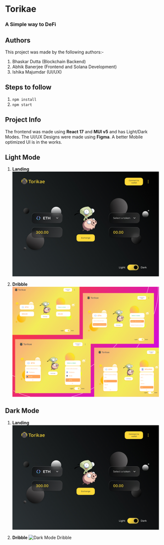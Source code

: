 # Torikae
### A Simple way to DeFi

## Authors

This project was made by the following authors:-
1. Bhaskar Dutta (Blockchain Backend)
2. Abhik Banerjee (Frontend and Solana Development)
3. Ishika Majumdar (UI/UX)

## Steps to follow

1. `npm install`
2. `npm start`

## Project Info

The frontend was made using **React 17** and **MUI v5** and has Light/Dark Modes. The UI/UX Designs were made using **Figma**. A better Mobile optimized UI is in the works.

## Light Mode

1. **Landing**
![Light Mode](./repo_info/swap.jpg)

2. **Dribble**
![Light Mode Dribble](./repo_info/Dribble_2.jpg)


## Dark Mode

1. **Landing**
![Dark Mode](./repo_info/swap.jpg)

2. **Dribble**
![Dark Mode Dribble](./repo_info/dribble.jpg)
